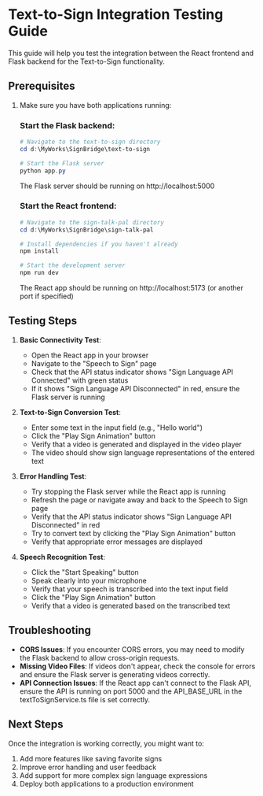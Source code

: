 # Text-to-Sign Integration Testing Guide

This guide will help you test the integration between the React frontend and Flask backend for the Text-to-Sign functionality.

## Prerequisites

1. Make sure you have both applications running:

   ### Start the Flask backend:
   ```powershell
   # Navigate to the text-to-sign directory
   cd d:\MyWorks\SignBridge\text-to-sign
   
   # Start the Flask server
   python app.py
   ```

   The Flask server should be running on http://localhost:5000

   ### Start the React frontend:
   ```powershell
   # Navigate to the sign-talk-pal directory
   cd d:\MyWorks\SignBridge\sign-talk-pal
   
   # Install dependencies if you haven't already
   npm install
   
   # Start the development server
   npm run dev
   ```

   The React app should be running on http://localhost:5173 (or another port if specified)

## Testing Steps

1. **Basic Connectivity Test**:
   - Open the React app in your browser
   - Navigate to the "Speech to Sign" page
   - Check that the API status indicator shows "Sign Language API Connected" with green status
   - If it shows "Sign Language API Disconnected" in red, ensure the Flask server is running

2. **Text-to-Sign Conversion Test**:
   - Enter some text in the input field (e.g., "Hello world")
   - Click the "Play Sign Animation" button
   - Verify that a video is generated and displayed in the video player
   - The video should show sign language representations of the entered text

3. **Error Handling Test**:
   - Try stopping the Flask server while the React app is running
   - Refresh the page or navigate away and back to the Speech to Sign page
   - Verify that the API status indicator shows "Sign Language API Disconnected" in red
   - Try to convert text by clicking the "Play Sign Animation" button
   - Verify that appropriate error messages are displayed

4. **Speech Recognition Test**:
   - Click the "Start Speaking" button
   - Speak clearly into your microphone
   - Verify that your speech is transcribed into the text input field
   - Click the "Play Sign Animation" button
   - Verify that a video is generated based on the transcribed text

## Troubleshooting

- **CORS Issues**: If you encounter CORS errors, you may need to modify the Flask backend to allow cross-origin requests.
- **Missing Video Files**: If videos don't appear, check the console for errors and ensure the Flask server is generating videos correctly.
- **API Connection Issues**: If the React app can't connect to the Flask API, ensure the API is running on port 5000 and the API_BASE_URL in the textToSignService.ts file is set correctly.

## Next Steps

Once the integration is working correctly, you might want to:

1. Add more features like saving favorite signs
2. Improve error handling and user feedback
3. Add support for more complex sign language expressions
4. Deploy both applications to a production environment